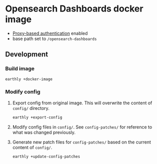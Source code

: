 # Opensearch Dashboards docker image

- [Proxy-based authentication](https://opensearch.org/docs/latest/security/authentication-backends/proxy/) enabled
- base path set to `/opensearch-dashboards`

## Development

### Build image

```sh
earthly +docker-image
```

### Modify config

1. Export config from original image. This will overwrite the content of `config/` directory.

    ```sh
    earthly +export-config
    ```

2. Modify config files in `config/`. See `config-patches/` for reference to what was changed previously.
3. Generate new patch files for `config-patches/` based on the current content of `config/`.

    ```sh
    earthly +update-config-patches
    ```
